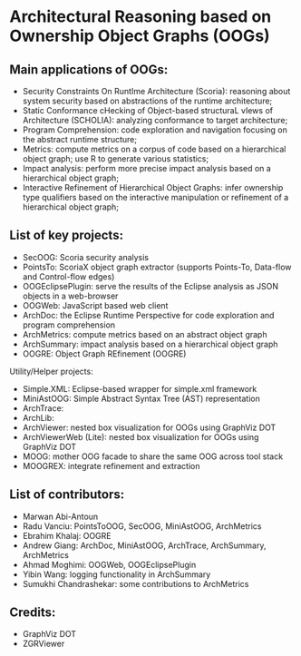Architectural Reasoning based on Ownership Object Graphs (OOGs)
===============================================================

Main applications of OOGs:
--------------------------
* Security Constraints On RuntIme Architecture (Scoria): reasoning about system security based on abstractions of the runtime architecture;
* Static Conformance cHecking of Object-based structuraL vIews of Architecture (SCHOLIA): analyzing conformance to target architecture;
* Program Comprehension: code exploration and navigation focusing on the abstract runtime structure;
* Metrics: compute metrics on a corpus of code based on a hierarchical object graph; use R to generate various statistics;
* Impact analysis: perform more precise impact analysis based on a hierarchical object graph;
* Interactive Refinement of Hierarchical Object Graphs: infer ownership type qualifiers based on the interactive manipulation or refinement of a hierarchical object graph;

List of key projects:
---------------------
* SecOOG: Scoria security analysis
* PointsTo: ScoriaX object graph extractor (supports Points-To, Data-flow and Control-flow edges)
* OOGEclipsePlugin: serve the results of the Eclipse analysis as JSON objects in a web-browser
* OOGWeb: JavaScript based web client
* ArchDoc: the Eclipse Runtime Perspective for code exploration and program comprehension
* ArchMetrics: compute metrics based on an abstract object graph
* ArchSummary: impact analysis based on a hierarchical object graph
* OOGRE: Object Graph REfinement (OOGRE)

Utility/Helper projects:
* Simple.XML: Eclipse-based wrapper for simple.xml framework
* MiniAstOOG: Simple Abstract Syntax Tree (AST) representation
* ArchTrace:
* ArchLib:
* ArchViewer: nested box visualization for OOGs using GraphViz DOT
* ArchViewerWeb (Lite): nested box visualization for OOGs using GraphViz DOT
* MOOG: mother OOG facade to share the same OOG across tool stack
* MOOGREX: integrate refinement and extraction



List of contributors:
---------------------

* Marwan Abi-Antoun
* Radu Vanciu: PointsToOOG, SecOOG, MiniAstOOG, ArchMetrics
* Ebrahim Khalaj: OOGRE
* Andrew Giang: ArchDoc, MiniAstOOG, ArchTrace, ArchSummary, ArchMetrics
* Ahmad Moghimi: OOGWeb, OOGEclipsePlugin
* Yibin Wang: logging functionality in ArchSummary
* Sumukhi Chandrashekar: some contributions to ArchMetrics



Credits:
--------
* GraphViz DOT
* ZGRViewer
